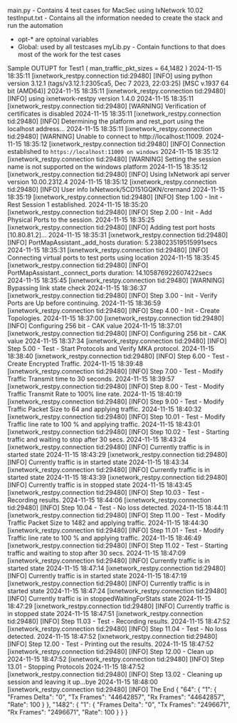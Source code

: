 main.py - Contains 4 test cases for MacSec using IxNetwork 10.02 
testInput.txt - Contains all the information needed to create the stack and run the automation 
- opt-* are optoinal variables
- Global: used by all testcases
  myLib.py - Contain functions to that does most of the work for the test cases 

Sample OUTUPT for Test1 ( man_traffic_pkt_sizes = 64,1482 ) 
2024-11-15 18:35:11 [ixnetwork_restpy.connection tid:29480] [INFO] using python version 3.12.1 (tags/v3.12.1:2305ca5, Dec  7 2023, 22:03:25) [MSC v.1937 64 bit (AMD64)]
2024-11-15 18:35:11 [ixnetwork_restpy.connection tid:29480] [INFO] using ixnetwork-restpy version 1.4.0
2024-11-15 18:35:11 [ixnetwork_restpy.connection tid:29480] [WARNING] Verification of certificates is disabled
2024-11-15 18:35:11 [ixnetwork_restpy.connection tid:29480] [INFO] Determining the platform and rest_port using the localhost address...
2024-11-15 18:35:11 [ixnetwork_restpy.connection tid:29480] [WARNING] Unable to connect to http://localhost:11009.
2024-11-15 18:35:12 [ixnetwork_restpy.connection tid:29480] [INFO] Connection established to `https://localhost:11009 on windows`
2024-11-15 18:35:12 [ixnetwork_restpy.connection tid:29480] [WARNING] Setting the session name is not supported on the windows platform
2024-11-15 18:35:12 [ixnetwork_restpy.connection tid:29480] [INFO] Using IxNetwork api server version 10.00.2312.4
2024-11-15 18:35:12 [ixnetwork_restpy.connection tid:29480] [INFO] User info IxNetwork/5CD151GQKN/crernand
2024-11-15 18:35:19 [ixnetwork_restpy.connection tid:29480] [INFO] Step 1.00 - Init - Rest Session 1 established.
2024-11-15 18:35:20 [ixnetwork_restpy.connection tid:29480] [INFO] Step 2.00 - Init - Add Physical Ports to the session.
2024-11-15 18:35:25 [ixnetwork_restpy.connection tid:29480] [INFO] Adding test port hosts [10.80.81.2]...
2024-11-15 18:35:31 [ixnetwork_restpy.connection tid:29480] [INFO] PortMapAssistant._add_hosts duration: 5.238023519515991secs
2024-11-15 18:35:31 [ixnetwork_restpy.connection tid:29480] [INFO] Connecting virtual ports to test ports using location
2024-11-15 18:35:45 [ixnetwork_restpy.connection tid:29480] [INFO] PortMapAssistant._connect_ports duration: 14.105876922607422secs
2024-11-15 18:35:45 [ixnetwork_restpy.connection tid:29480] [WARNING] Bypassing link state check
2024-11-15 18:36:37 [ixnetwork_restpy.connection tid:29480] [INFO] Step 3.00 - Init - Verify Ports are Up before continuing.
2024-11-15 18:36:59 [ixnetwork_restpy.connection tid:29480] [INFO] Step 4.00 - Init - Create Topologies.
2024-11-15 18:37:00 [ixnetwork_restpy.connection tid:29480] [INFO] Configuring 256 bit - CAK value
2024-11-15 18:37:01 [ixnetwork_restpy.connection tid:29480] [INFO] Configuring 256 bit - CAK value
2024-11-15 18:37:34 [ixnetwork_restpy.connection tid:29480] [INFO] Step 5.00 - Test - Start Protocols and Verify MKA protocol.
2024-11-15 18:38:40 [ixnetwork_restpy.connection tid:29480] [INFO] Step 6.00 - Test - Create Encrypted Traffic.
2024-11-15 18:39:48 [ixnetwork_restpy.connection tid:29480] [INFO] Step 7.00 - Test - Modify Traffic Transmit time to 30 seconds.
2024-11-15 18:39:57 [ixnetwork_restpy.connection tid:29480] [INFO] Step 8.00 - Test - Modify Traffic Transmit Rate to 100% line rate.
2024-11-15 18:40:19 [ixnetwork_restpy.connection tid:29480] [INFO] Step 9.00 - Test - Modify Traffic Packet Size to 64 and applying traffic.
2024-11-15 18:40:32 [ixnetwork_restpy.connection tid:29480] [INFO] Step 10.01 - Test - Modify Traffic line rate to 100 % and applying traffic.
2024-11-15 18:43:01 [ixnetwork_restpy.connection tid:29480] [INFO] Step 10.02 - Test - Starting traffic and waiting to stop after 30 secs.
2024-11-15 18:43:24 [ixnetwork_restpy.connection tid:29480] [INFO] Currently traffic is in started state
2024-11-15 18:43:29 [ixnetwork_restpy.connection tid:29480] [INFO] Currently traffic is in started state
2024-11-15 18:43:34 [ixnetwork_restpy.connection tid:29480] [INFO] Currently traffic is in started state
2024-11-15 18:43:39 [ixnetwork_restpy.connection tid:29480] [INFO] Currently traffic is in stopped state
2024-11-15 18:43:45 [ixnetwork_restpy.connection tid:29480] [INFO] Step 10.03 - Test - Recording results.
2024-11-15 18:44:06 [ixnetwork_restpy.connection tid:29480] [INFO] Step 10.04 - Test - No loss detected.
2024-11-15 18:44:11 [ixnetwork_restpy.connection tid:29480] [INFO] Step 11.00 - Test - Modify Traffic Packet Size to 1482 and applying traffic.
2024-11-15 18:44:30 [ixnetwork_restpy.connection tid:29480] [INFO] Step 11.01 - Test - Modify Traffic line rate to 100 % and applying traffic.
2024-11-15 18:46:49 [ixnetwork_restpy.connection tid:29480] [INFO] Step 11.02 - Test - Starting traffic and waiting to stop after 30 secs.
2024-11-15 18:47:09 [ixnetwork_restpy.connection tid:29480] [INFO] Currently traffic is in started state
2024-11-15 18:47:14 [ixnetwork_restpy.connection tid:29480] [INFO] Currently traffic is in started state
2024-11-15 18:47:19 [ixnetwork_restpy.connection tid:29480] [INFO] Currently traffic is in started state
2024-11-15 18:47:24 [ixnetwork_restpy.connection tid:29480] [INFO] Currently traffic is in stoppedWaitingForStats state
2024-11-15 18:47:29 [ixnetwork_restpy.connection tid:29480] [INFO] Currently traffic is in stopped state
2024-11-15 18:47:51 [ixnetwork_restpy.connection tid:29480] [INFO] Step 11.03 - Test - Recording results.
2024-11-15 18:47:52 [ixnetwork_restpy.connection tid:29480] [INFO] Step 11.04 - Test - No loss detected.
2024-11-15 18:47:52 [ixnetwork_restpy.connection tid:29480] [INFO] Step 12.00 - Test - Printing out the results.
2024-11-15 18:47:52 [ixnetwork_restpy.connection tid:29480] [INFO] Step 12.00 - Clean up 
2024-11-15 18:47:52 [ixnetwork_restpy.connection tid:29480] [INFO] Step 13.01 - Stopping Protocols 
2024-11-15 18:47:52 [ixnetwork_restpy.connection tid:29480] [INFO] Step 13.02 - Cleaning up session and leaving it up...bye
2024-11-15 18:48:00 [ixnetwork_restpy.connection tid:29480] [INFO] The End
{
    "64": {
        "1": {
            "Frames Delta": "0",
            "Tx Frames": "44642857",
            "Rx Frames": "44642857",
            "Rate": 100
        }
    },
    "1482": {
        "1": {
            "Frames Delta": "0",
            "Tx Frames": "2496671",
            "Rx Frames": "2496671",
            "Rate": 100
        }
    }
}

